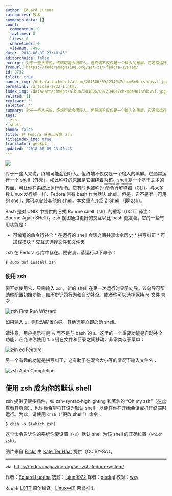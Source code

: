 ```yaml
---
author: Eduard Lucena
categories: 技术
comments_data: []
count:
  commentnum: 0
  favtimes: 0
  likes: 0
  sharetimes: 0
  viewnum: 7490
date: '2018-06-09 23:40:43'
editorchoice: false
excerpt: 对于一些人来说，终端可能会很吓人。但终端不仅仅是一个输入的黑屏。它通常运行一个 shell（外壳），如此称呼的原因是它围绕着内核。
fromurl: https://fedoramagazine.org/set-zsh-fedora-system/
id: 9732
islctt: true
banner_img: /data/attachment/album/201806/09/234047chxm6e9nisfdbvvf.jpg
permalink: /article-9732-1.html
index_img: /data/attachment/album/201806/09/234047chxm6e9nisfdbvvf.jpg.thumb.jpg
related: []
reviewer: ''
selector: ''
summary: 对于一些人来说，终端可能会很吓人。但终端不仅仅是一个输入的黑屏。它通常运行一个 shell（外壳），如此称呼的原因是它围绕着内核。
tags:
- zsh
- shell
thumb: false
title: 在 Fedora 系统上设置 zsh
titleindex_img: true
translator: geekpi
updated: '2018-06-09 23:40:43'
---
```


![](/data/attachment/album/201806/09/234047chxm6e9nisfdbvvf.jpg)


对于一些人来说，终端可能会很吓人。但终端不仅仅是一个输入的黑屏。它通常运行一个 shell（外壳），如此称呼的原因是它围绕着内核。shell 是一个基于文本的界面，可让你在系统上运行命令。它有时也被称为<ruby> 命令行解释器 <rt>  command line interpreter </rt></ruby>（CLI）。与大多数 Linux 发行版一样，Fedora 带有 bash 作为默认 shell。但是，它不是唯一可用的 shell，你可以安装其他的 shell。本文重点介绍 Z Shell （即 zsh）。


Bash 是对 UNIX 中提供的旧式 Bourne shell（sh）的重写（LCTT 译注：Bourne Again SHell）。zsh 视图通过更好的交互以比 bash 更友善。它的一些有用功能是：


* 可编程的命令行补全 \* 在运行的 shell 会话之间共享命令历史 \* 拼写纠正 \* 可加载模块 \* 交互式选择文件和文件夹


zsh 在 Fedora 仓库中存在。要安装，请运行以下命令：



```
$ sudo dnf install zsh

```

### 使用 zsh


要开始使用它，只需输入 `zsh`，新的 shell 在第一次运行时显示向导。该向导可帮助你配置初始功能，如历史记录行为和自动补全。或者你可以选择保持 [rc 文件](https://en.wikipedia.org/wiki/Configuration_file) 为空：


![zsh First Run Wizzard](/data/attachment/album/201806/09/234047gku3vovll47okfhj.gif)


如果输入 `1`，则启动配置向导。其他选项立即启动 shell。


请注意，用户提示符是 `％` 而不是与 bash 的 `$`。这里的一个重要功能是自动补全功能，它允许你使用 `Tab` 键在文件和目录之间移动，非常类似于菜单：


![zsh cd Feature](/data/attachment/album/201806/09/234048f537y5cb7lwlbm77.gif)


另一个有趣的功能是拼写纠正，这有助于在混合大小写的情况下输入文件名：


![zsh Auto Completion](/data/attachment/album/201806/09/234048eo5s85zosx23ccns.gif)


使用 zsh 成为你的默认 shell
-------------------


zsh 提供了很多插件，如 zsh-syntax-highlighting 和著名的 “Oh my zsh”（[在此查看其页面](http://ohmyz.sh/)）。也许你希望将其设为默认 shell，以便在你在开始会话或打开终端时运行。为此，请使用 `chsh`（“更改 shell”）命令：



```
$ chsh -s $(which zsh)

```

这个命令告诉你的系统你要设置（`-s`）默认 shell 为该 shell 的正确位置（`which zsh`）。


图片来自 [Flickr](https://www.flickr.com/photos/katerha/34714051013/) 由 [Kate Ter Haar](https://www.flickr.com/photos/katerha/) 提供（CC BY-SA）。




---


via: <https://fedoramagazine.org/set-zsh-fedora-system/>


作者：[Eduard Lucena](https://fedoramagazine.org/author/x3mboy/) 选题：[lujun9972](https://github.com/lujun9972) 译者：[geekpi](https://github.com/geekpi) 校对：[wxy](https://github.com/wxy)


本文由 [LCTT](https://github.com/LCTT/TranslateProject) 原创编译，[Linux中国](https://linux.cn/) 荣誉推出